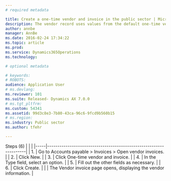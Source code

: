 ```yaml
---
# required metadata

title: Create a one-time vendor and invoice in the public sector | Microsoft Docs
description: The vendor record uses values from the default one-time vendor account. To view the account details, go to the All vendors page, and then double-click the vendor account number of the default one-time vendor. You can create and assign to vendors any types of certification that they may hold. This task guide was created using the PSUS demo company data in the public sector partition.
author: annbe
manager: AnnBe
ms.date: 2016-02-24 17:34:22
ms.topic: article
ms.prod: 
ms.service: Dynamics365Operations
ms.technology: 

# optional metadata

# keywords: 
# ROBOTS: 
audience: Application User
# ms.devlang: 
ms.reviewer: 101
ms.suite: Released- Dynamics AX 7.0.0
# ms.tgt_pltfrm: 
ms.custom: 54341
ms.assetid: 99d3c8e3-7b80-43ca-96c6-9fcd9b560b15
# ms.region: 
ms.industry: Public sector
ms.author: tfehr

---
```


Steps (6)
|     |                                                                   |
|-----|-------------------------------------------------------------------|
| 1.  | Go to Accounts payable &gt; Invoices &gt; Open vendor invoices.   |
| 2.  | Click New.                                                        |
| 3.  | Click One-time vendor and invoice.                                |
| 4.  | In the Type field, select an option.                              |
| 5.  | Fill out the other fields as necessary.                           |
| 6.  | Click Create.                                                     |
|     | The Vendor invoice page opens, displaying the vendor information. |



